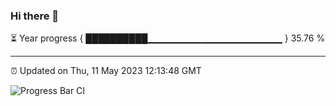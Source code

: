### Hi there 👋

⏳ Year progress { ██████████▁▁▁▁▁▁▁▁▁▁▁▁▁▁▁▁▁▁▁▁ } 35.76 %

---

⏰ Updated on Thu, 11 May 2023 12:13:48 GMT

![Progress Bar CI](https://github.com/Shyam-Makwana/GitHub-Actions-Demo/workflows/Progress%20Bar%20CI/badge.svg)
